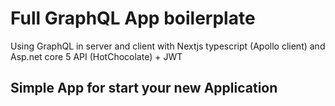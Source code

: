 # Full GraphQL App boilerplate
Using GraphQL in server and client with Nextjs typescript (Apollo client) and Asp.net core 5 API (HotChocolate) + JWT

## Simple App for start your new Application 
